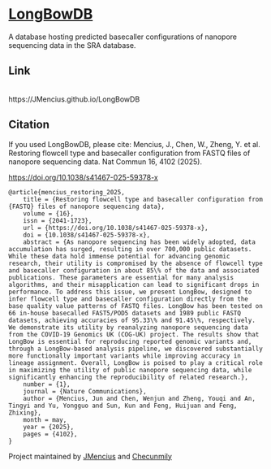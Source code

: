 # [LongBowDB](https://JMencius.github.io/LongBowDB)
A database hosting predicted basecaller configurations of nanopore sequencing data in the SRA database.

## Link
<br>
https://JMencius.github.io/LongBowDB
<br>
<be>

## Citation
If you used LongBowDB, please cite:
Mencius, J., Chen, W., Zheng, Y. et al. Restoring flowcell type and basecaller configuration from FASTQ files of nanopore sequencing data. Nat Commun 16, 4102 (2025). 

<https://doi.org/10.1038/s41467-025-59378-x>
```
@article{mencius_restoring_2025,
	title = {Restoring flowcell type and basecaller configuration from {FASTQ} files of nanopore sequencing data},
	volume = {16},
	issn = {2041-1723},
	url = {https://doi.org/10.1038/s41467-025-59378-x},
	doi = {10.1038/s41467-025-59378-x},
	abstract = {As nanopore sequencing has been widely adopted, data accumulation has surged, resulting in over 700,000 public datasets. While these data hold immense potential for advancing genomic research, their utility is compromised by the absence of flowcell type and basecaller configuration in about 85\% of the data and associated publications. These parameters are essential for many analysis algorithms, and their misapplication can lead to significant drops in performance. To address this issue, we present LongBow, designed to infer flowcell type and basecaller configuration directly from the base quality value patterns of FASTQ files. LongBow has been tested on 66 in-house basecalled FAST5/POD5 datasets and 1989 public FASTQ datasets, achieving accuracies of 95.33\% and 91.45\%, respectively. We demonstrate its utility by reanalyzing nanopore sequencing data from the COVID-19 Genomics UK (COG-UK) project. The results show that LongBow is essential for reproducing reported genomic variants and, through a LongBow-based analysis pipeline, we discovered substantially more functionally important variants while improving accuracy in lineage assignment. Overall, LongBow is poised to play a critical role in maximizing the utility of public nanopore sequencing data, while significantly enhancing the reproducibility of related research.},
	number = {1},
	journal = {Nature Communications},
	author = {Mencius, Jun and Chen, Wenjun and Zheng, Youqi and An, Tingyi and Yu, Yongguo and Sun, Kun and Feng, Huijuan and Feng, Zhixing},
	month = may,
	year = {2025},
	pages = {4102},
}
```

Project maintained by [JMencius](https://github.com/JMencius) and [Checunmily](https://github.com/Checunmily)
